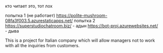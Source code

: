 кто читает это, тот лох

попытка 1 (не работает)
https://polite-mushroom-08fa3f003.5.azurestaticapps.net/
попытка 2
https://superstudiochatroom.biz/ - адын
https://bot-proj.azurewebsites.net/ - дыва


This is a project for Italian company which will allow managers not to work with all the inquiries from customers.